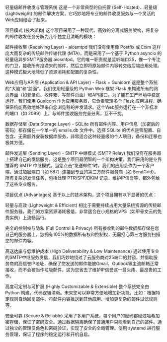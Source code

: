 轻量级邮件收发与管理系统
这是一个非常典型的自托管 (Self-Hosted)、轻量级 (Lightweight) 的邮件解决方案，它巧妙地将专业的邮件收发服务与一个灵活的Web应用结合了起来。

项目模式 (技术架构)
这个项目采用了一种现代、高效的分离式服务架构，将复杂的邮件收发任务分解为几个独立且清晰的模块：

邮件接收层 (Receiving Layer) - aiosmtpd
我们没有使用像 Postfix 或 Exim 这样庞大而复杂的传统邮件传输代理 (MTA)，而是采用了一个基于 Python asyncio 的轻量级异步SMTP服务器 aiosmtpd。它的唯一职责就是监听端口25，像一个专注的门卫，接收所有投递来的邮件，然后立即将原始邮件内容转交给后端应用处理。这种模式极大地降低了资源消耗和配置的复杂性。

Web应用与API层 (Application & API Layer) - Flask + Gunicorn
这是整个系统的“大脑”和“脸面”。我们使用轻量级的 Python Web 框架 Flask 来构建所有的网页界面（如登录页、收件箱、写邮件页面）和API接口。为了能在生产环境中稳定运行，我们使用 Gunicorn 作为应用服务器，它负责管理多个 Flask 应用进程，确保系统能高效地处理来自您浏览器的并发请求。这个Web服务运行在一个非标准的端口（如 2099）上，与邮件接收服务完全分离，互不干扰。

数据存储层 (Data Storage Layer) - SQLite
所有邮件内容、用户信息（加密后的密码）都存储在一个单一的 emails.db 文件中。选择 SQLite 的优点是零配置、自包含、无需额外安装数据库服务，非常适合这种轻量级的个人项目，备份和迁移也极其方便。

邮件发送层 (Sending Layer) - SMTP 中继模式 (SMTP Relay)
我们没有在服务器上搭建自己的发信服务，这是整个项目最明智的一个架构决策。我们采用的是业界推荐的 SMTP 中继模式。当您点击“发送邮件”时，我们的应用会作为一个客户端，通过加密端口（如 587）连接到专业的第三方邮件服务商（如 SendGrid）。所有复杂的发信任务，包括处理 PTR/SPF/DKIM 记录、维护IP信誉等，都外包给了这些专业服务。

项目优点 (Advantages)
基于以上的技术架构，这个项目拥有以下显著的优点：

轻量与高效 (Lightweight & Efficient)
相比于需要持续占用大量系统资源的传统邮件服务器，我们的方案资源消耗极低，非常适合在小规格的VPS（如甲骨文云的免费实例）上流畅运行。

完全的控制权与隐私 (Full Control & Privacy)
所有接收到的邮件数据都存储在您自己的服务器上，您拥有100%的数据所有权和控制权，无需担心第三方服务扫描您的邮件内容。

高送达率与低维护成本 (High Deliverability & Low Maintenance)
通过使用专业的SMTP中继服务发信，我们巧妙地绕过了云服务商对25端口的封锁，并借助服务商的高信誉IP地址，确保了您发送的邮件能被Gmail、Outlook等主流邮箱正常接收，而不会被当作垃圾邮件。这为您省去了维护IP信誉这一最头疼、最昂贵的工作。

高度可定制与可扩展 (Highly Customizable & Extensible)
整个系统完全由 Python 构建，代码逻辑清晰。未来您可以非常方便地增加新功能，比如：根据特定规则自动回复邮件、将邮件内容推送到其他应用、增加更复杂的邮件过滤规则等。

安全可靠 (Secure & Reliable)
采用了多用户系统，每个用户的密码都经过哈希加密存储，保证了密码安全。通过数据隔离确保了普通用户只能看到自己的邮件。通过独立的管理员角色和密码验证，实现了安全的全局管理。使用 systemd 进行服务管理，保证了程序的稳定运行和开机自启。
